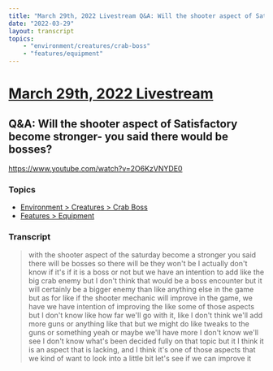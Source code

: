 ```yaml
---
title: "March 29th, 2022 Livestream Q&A: Will the shooter aspect of Satisfactory become stronger- you said there would be bosses?"
date: "2022-03-29"
layout: transcript
topics:
    - "environment/creatures/crab-boss"
    - "features/equipment"
---
```

# [March 29th, 2022 Livestream](../2022-03-29.md)
## Q&A: Will the shooter aspect of Satisfactory become stronger- you said there would be bosses?
https://www.youtube.com/watch?v=2O6KzVNYDE0

### Topics
* [Environment > Creatures > Crab Boss](../topics/environment/creatures/crab-boss.md)
* [Features > Equipment](../topics/features/equipment.md)

### Transcript

> with the shooter aspect of the saturday become a stronger you said there will be bosses so there will be they won't be I actually don't know if it's if it is a boss or not but we have an intention to add like the big crab enemy but I don't think that would be a boss encounter but it will certainly be a bigger enemy than like anything else in the game but as for like if the shooter mechanic will improve in the game, we have we have intention of improving the like some of those aspects but I don't know like how far we'll go with it, like I don't think we'll add more guns or anything like that but we might do like tweaks to the guns or something yeah or maybe we'll have more I don't know we'll see I don't know what's been decided fully on that topic but it I think it is an aspect that is lacking, and I think it's one of those aspects that we kind of want to look into a little bit let's see if we can improve it
